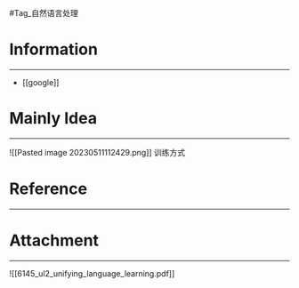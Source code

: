 #Tag_自然语言处理 
# Information
---
- [[google]]

# Mainly Idea
---
![[Pasted image 20230511112429.png]]
训练方式

# Reference
---


# Attachment
---
![[6145_ul2_unifying_language_learning.pdf]]
